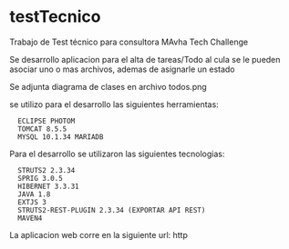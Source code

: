 # testTecnico
Trabajo de Test técnico para consultora MAvha Tech Challenge

Se desarrollo aplicacion para el alta de tareas/Todo al cula se le pueden asociar uno o mas archivos, ademas de asignarle un estado 

Se adjunta diagrama de clases en archivo todos.png

se utilizo para el desarrollo las siguientes herramientas:

      ECLIPSE PHOTOM
      TOMCAT 8.5.5
      MYSQL 10.1.34 MARIADB
      
Para el desarrollo se utilizaron las siguientes tecnologias:
  
      STRUTS2 2.3.34
      SPRIG 3.0.5
      HIBERNET 3.3.31
      JAVA 1.8
      EXTJS 3
      STRUTS2-REST-PLUGIN 2.3.34 (EXPORTAR API REST)
      MAVEN4
     
La aplicacion web corre en la siguiente url: http


